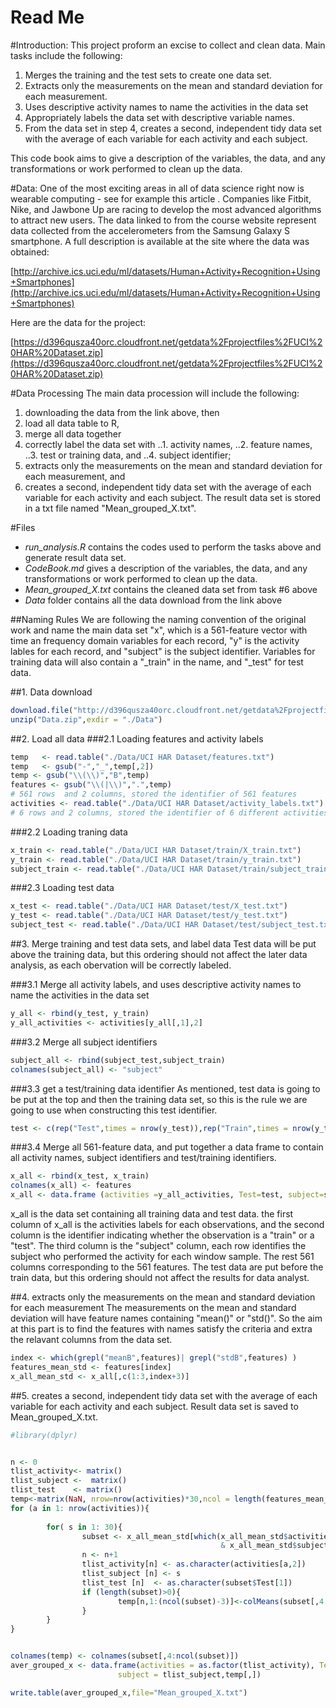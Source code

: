 Read Me
==========================
#Introduction:
This project proform an excise to collect and clean data. Main tasks include the following: 

1. Merges the training and the test sets to create one data set.
2. Extracts only the measurements on the mean and standard deviation for each measurement. 
3. Uses descriptive activity names to name the activities in the data set
4. Appropriately labels the data set with descriptive variable names. 
5. From the data set in step 4, creates a second, independent tidy data set with the average of each variable for each activity and each subject.

This code book aims to give a description of the variables, the data, and any transformations or work performed to clean up the data.

#Data: 
One of the most exciting areas in all of data science right now is wearable computing - see for example this article . Companies like Fitbit, Nike, and Jawbone Up are racing to develop the most advanced algorithms to attract new users. The data linked to from the course website represent data collected from the accelerometers from the Samsung Galaxy S smartphone. A full description is available at the site where the data was obtained: 

[http://archive.ics.uci.edu/ml/datasets/Human+Activity+Recognition+Using+Smartphones](http://archive.ics.uci.edu/ml/datasets/Human+Activity+Recognition+Using+Smartphones) 

Here are the data for the project: 

[https://d396qusza40orc.cloudfront.net/getdata%2Fprojectfiles%2FUCI%20HAR%20Dataset.zip](https://d396qusza40orc.cloudfront.net/getdata%2Fprojectfiles%2FUCI%20HAR%20Dataset.zip)

#Data Processing
The main data procession will include the following: 
1. downloading the data from the link above, then 
2. load all data table to R,
3. merge all data together
4. correctly label the data set with
..1. activity names,
..2. feature names,
..3. test or training data, and 
..4. subject identifier;
5. extracts only the measurements on the mean and standard deviation for each measurement, and 
6. creates a second, independent tidy data set with the average of each variable for each activity and each subject. The result data set is stored in a txt file named "Mean_grouped_X.txt".

#Files
- *run_analysis.R* contains the codes used to perform the tasks above and generate result data set.
- *CodeBook.md* gives a description of the variables, the data, and any transformations or work performed to clean up the data.
- *Mean_grouped_X.txt* contains the cleaned data set from task #6 above
- *Data* folder contains all the data download from the link above

##Naming Rules
We are following the naming convention of the original work and name the main data set "x", which is a 561-feature vector with time an frequency domain variables for each record, "y" is the activity lables for each record, and "subject" is the subject identifier. Variables for training data will also contain a "_train" in the name, and "_test" for test data. 

##1. Data download

```r
download.file("http://d396qusza40orc.cloudfront.net/getdata%2Fprojectfiles%2FUCI%20HAR%20Dataset.zip",destfile="Data.zip")
unzip("Data.zip",exdir = "./Data")
```
##2. Load all data
###2.1 Loading features and activity labels

```r
temp   <- read.table("./Data/UCI HAR Dataset/features.txt")  
temp   <- gsub("-","_",temp[,2])
temp <- gsub("\\(\\)","B",temp)
features <- gsub("\\(|\\)",".",temp)
# 561 rows  and 2 columns, stored the identifier of 561 features
activities <- read.table("./Data/UCI HAR Dataset/activity_labels.txt")
# 6 rows and 2 columns, stored the identifier of 6 different activities
```

###2.2 Loading traning data

```r
x_train <- read.table("./Data/UCI HAR Dataset/train/X_train.txt")
y_train <- read.table("./Data/UCI HAR Dataset/train/y_train.txt")
subject_train <- read.table("./Data/UCI HAR Dataset/train/subject_train.txt")
```

###2.3 Loading test data

```r
x_test <- read.table("./Data/UCI HAR Dataset/test/X_test.txt")
y_test <- read.table("./Data/UCI HAR Dataset/test/y_test.txt")
subject_test <- read.table("./Data/UCI HAR Dataset/test/subject_test.txt")
```
##3. Merge training and test data sets, and label data
Test data will be put above the training data, but this ordering should not affect the later data analysis, as each obervation will be correctly labeled. 

###3.1 Merge all activity labels, and uses descriptive activity names to name the activities in the data set

```r
y_all <- rbind(y_test, y_train)
y_all_activities <- activities[y_all[,1],2]
```
###3.2 Merge all subject identifiers

```r
subject_all <- rbind(subject_test,subject_train)
colnames(subject_all) <- "subject"
```
###3.3 get a test/training data identifier
As mentioned, test data is going to be put at the top and then the training data set, so this is the rule we are going to use when constructing this test identifier. 

```r
test <- c(rep("Test",times = nrow(y_test)),rep("Train",times = nrow(y_train)))
```
###3.4 Merge all 561-feature data, and put together a data frame to contain all activity names, subject identifiers and test/training identifiers.

```r
x_all <- rbind(x_test, x_train)
colnames(x_all) <- features
x_all <- data.frame (activities =y_all_activities, Test=test, subject=subject_all, x_all[,])
```
x_all is the data set containing all training data and test data. the first column of x_all is the activities labels for each observations, and the second column is the identifier indicating whether the observation is a "train" or a "test". The third column is the "subject" column, each row identifies the subject who performed the activity for each window sample. The rest 561 columns corresponding to the 561 features. The test data are put before the train data, but this ordering should not affect the results for data analyst. 

##4. extracts only the measurements on the mean and standard deviation for each measurement
The measurements on the mean and standard deviation will have feature names containing "mean()" or "std()". So the aim at this part is to find the features with names satisfy the criteria and extra the relavant columns from the data set. 

```r
index <- which(grepl("meanB",features)| grepl("stdB",features) ) 
features_mean_std <- features[index]
x_all_mean_std <- x_all[,c(1:3,index+3)]
```
##5. creates a second, independent tidy data set with the average of each variable for each activity and each subject. Result data set is saved to Mean_grouped_X.txt.

```r
#library(dplyr)


n <- 0
tlist_activity<- matrix()
tlist_subject <-  matrix()
tlist_test    <- matrix()
temp<-matrix(NaN, nrow=nrow(activities)*30,ncol = length(features_mean_std))
for (a in 1: nrow(activities)){
        
        for( s in 1: 30){
                subset <- x_all_mean_std[which(x_all_mean_std$activities==activities[a,2] 
                                               & x_all_mean_std$subject==s),]       
                n <- n+1
                tlist_activity[n] <- as.character(activities[a,2])
                tlist_subject [n] <- s 
                tlist_test [n]  <- as.character(subset$Test[1])
                if (length(subset)>0){
                        temp[n,1:(ncol(subset)-3)]<-colMeans(subset[,4:ncol(subset)])
                }
        }
}


colnames(temp) <- colnames(subset[,4:ncol(subset)])
aver_grouped_x <- data.frame(activities = as.factor(tlist_activity), Test = as.factor(tlist_test),      
                        subject = tlist_subject,temp[,])

write.table(aver_grouped_x,file="Mean_grouped_X.txt")
```


